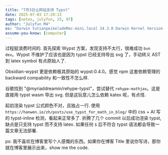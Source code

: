 ```yaml
---
title: "7月3日让网站支持 Typst"
date: 2025-07-03 17:29:13
tags: [notes, julyfun, 25, 07]
author: "Julyfun M4"
os: "Darwin tutianpeikeladeMac-mini.local 24.3.0 Darwin Kernel Version 24.3.0: Thu Jan  2 20:22:58 PST 2025; root:xnu-11215.81.4~3/RELEASE_ARM64_T8132 arm64"
assume-you-know: [computer]
---
```


过程挺浪费时间的. 首先探索 Wypst 方案，发现支持不太行，很难成功 `bun dev`。Wypst 不维护了应该也是因为 typst 已经支持导出 svg 了，手动转义 AST 到 latex symbol 有点原始人了.

Obsidian-wypst 更是依赖极其原始的 wypst:0.4.0。感觉 npm 这套依赖管理的 backward compability 和一致性不怎么样.

谷歌找到 "@myriaddreamin/rehype-typst"，尝试替代 `rehype-mathjax`。这是直接用 typst wasm 导出 svg. 但是这玩意儿怎么依赖 katex 呢，有点怪.

起初渲染 typst 公式颜色不对，且独占一行. 使用 `https://hanwen.io/zh/posts/use_typst_for_math_in_blog/` 中的 css + AI 写的 typst-inline 检测，看起来正常多了. 折腾了几个 commit 以后成功渲染 typst, 缺点是只支持 typst 而不支持 latex. 如果任何 `$` 后不符合 typst 语法都会导致一篇文章无法部署.

ps: 我不喜欢在博客里写个人感慨的东西。如果你在博客 Title 里说你写诗，那你就在博客里展示出来，show me the code.

